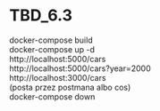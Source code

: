 # TBD_6.3
docker-compose build <br>
docker-compose up -d <br>
http://localhost:5000/cars <br>
http://localhost:5000/cars?year=2000 <br>
http://localhost:3000/cars <br>
(posta przez postmana albo cos) <br>
docker-compose down <br>
